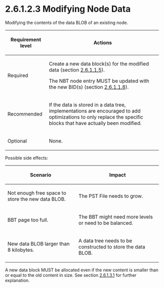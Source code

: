 <html dir="LTR" xmlns:mshelp="http://msdn.microsoft.com/mshelp" xmlns:ddue="http://ddue.schemas.microsoft.com/authoring/2003/5" xmlns:xlink="http://www.w3.org/1999/xlink" xmlns:tool="http://www.microsoft.com/tooltip">
    <head>
        <meta http-equiv="Content-Type" content="text/html; CHARSET=utf-8"></meta>
        <meta name="save" content="history"></meta>
        <title>2.6.1.2.3 Modifying Node Data</title>
        <xml>
            <mshelp:toctitle title="2.6.1.2.3 Modifying Node Data"></mshelp:toctitle>
            <mshelp:rltitle title="[MS-PST]: Modifying Node Data"></mshelp:rltitle>
            <mshelp:keyword index="A" term="dc322b87-5d91-4e00-8123-c4a155dfe6dd"></mshelp:keyword>
            <mshelp:attr name="DCSext.ContentType" value="open specification"></mshelp:attr>
            <mshelp:attr name="AssetID" value="dc322b87-5d91-4e00-8123-c4a155dfe6dd"></mshelp:attr>
            <mshelp:attr name="TopicType" value="kbRef"></mshelp:attr>
            <mshelp:attr name="DCSext.Title" value="[MS-PST]: Modifying Node Data" />
        </xml>
    </head>
    <body>
        <div id="header">
            <h1 class="heading">2.6.1.2.3 Modifying Node Data</h1>
        </div>
        <div id="mainSection">
            <div id="mainBody">
                <div id="allHistory" class="saveHistory"></div>
                <div id="sectionSection0" class="section" name="collapseableSection">
                    

<p>Modifying the contents of the data BLOB of an existing node.</p>

<table>
 <thead>
  <tr>
   <th>
   <p>Requirement level</p>
   </th>
   <th>
   <p><b><span>Actions</span></b></p>
   </th>
  </tr>
 </thead>
 <tr>
  <td>
  <p>Required</p>
  </td>
  <td>
  <p>Create a new
  data block(s) for the modified data (section <a href="fbb1cdf8-1660-489c-bfca-125d05121bf8.md">2.6.1.1.5</a>).</p>
  <p>The NBT node
  entry MUST be updated with the new BID(s) (section <a href="e287bee3-dd1a-49aa-86cf-d0f5e4f49efe.md">2.6.1.1.8</a>).</p>
  </td>
 </tr>
 <tr>
  <td>
  <p>Recommended</p>
  </td>
  <td>
  <p>If the
  data is stored in a data tree, implementations are encouraged to add
  optimizations to only replace the specific blocks that have actually been
  modified.</p>
  </td>
 </tr>
 <tr>
  <td>
  <p>Optional</p>
  </td>
  <td>
  <p>None.</p>
  </td>
 </tr>
</table>

<p>Possible side effects:</p>

<table>
 <thead>
  <tr>
   <th>
   <p>Scenario</p>
   </th>
   <th>
   <p>Impact</p>
   </th>
  </tr>
 </thead>
 <tr>
  <td>
  <p>Not enough free space to store the new data BLOB.</p>
  </td>
  <td>
  <p>The PST File needs to grow.</p>
  </td>
 </tr>
 <tr>
  <td>
  <p>BBT page too full.</p>
  </td>
  <td>
  <p>The BBT might need more levels or need to be balanced.</p>
  </td>
 </tr>
 <tr>
  <td>
  <p>New data BLOB larger than 8 kilobytes.</p>
  </td>
  <td>
  <p>A data tree needs to be constructed to store the data
  BLOB.</p>
  </td>
 </tr>
</table>

<p>A new data block MUST be allocated even if the new content
is smaller than or equal to the old content in size. See section <a href="a6b9c705-4036-421b-8493-2fb2bbb9f3a1.md">2.6.1.3.1</a> for further
explanation.</p>
                </div>
            </div>
        </div>
    </body>
</html>